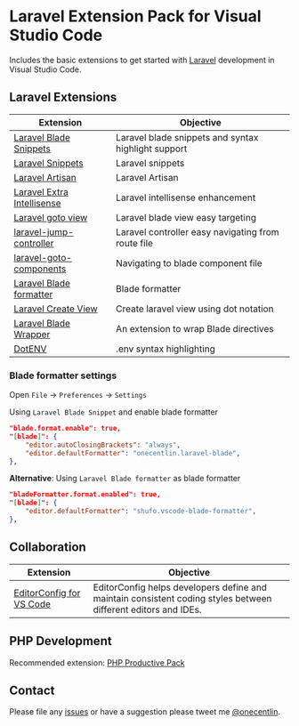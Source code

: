 # Laravel Extension Pack for Visual Studio Code

Includes the basic extensions to get started with [Laravel](https://laravel.com) development in Visual Studio Code.

## Laravel Extensions

Extension | Objective |
--------- | --------- |
[Laravel Blade Snippets](https://marketplace.visualstudio.com/items?itemName=onecentlin.laravel-blade) | Laravel blade snippets and syntax highlight support |
[Laravel Snippets](https://marketplace.visualstudio.com/items?itemName=onecentlin.laravel5-snippets) | Laravel snippets |
[Laravel Artisan](https://marketplace.visualstudio.com/items?itemName=ryannaddy.laravel-artisan) | Laravel Artisan |
[Laravel Extra Intellisense](https://marketplace.visualstudio.com/items?itemName=amiralizadeh9480.laravel-extra-intellisense) | Laravel intellisense enhancement |
[Laravel goto view](https://marketplace.visualstudio.com/items?itemName=codingyu.laravel-goto-view) | Laravel blade view easy targeting |
[laravel-jump-controller](https://marketplace.visualstudio.com/items?itemName=pgl.laravel-jump-controller) | Laravel controller easy navigating from route file |
[laravel-goto-components](https://marketplace.visualstudio.com/items?itemName=naoray.laravel-goto-components) | Navigating to blade component file |
[Laravel Blade formatter](https://marketplace.visualstudio.com/items?itemName=shufo.vscode-blade-formatter) | Blade formatter |
[Laravel Create View](https://marketplace.visualstudio.com/items?itemName=glitchbl.laravel-create-view) | Create laravel view using dot notation |
[Laravel Blade Wrapper](https://marketplace.visualstudio.com/items?itemName=IHunte.laravel-blade-wrapper) | An extension to wrap Blade directives |
[DotENV](https://marketplace.visualstudio.com/items?itemName=mikestead.dotenv) | .env syntax highlighting |

### Blade formatter settings

Open `File` -> `Preferences` -> `Settings`

Using `Laravel Blade Snippet` and enable blade formatter

```json
"blade.format.enable": true,
"[blade]": {
    "editor.autoClosingBrackets": "always",
    "editor.defaultFormatter": "onecentlin.laravel-blade",
},
```

**Alternative**: Using `Laravel Blade formatter` as blade formatter

```json
"bladeFormatter.format.enabled": true,
"[blade]": {
    "editor.defaultFormatter": "shufo.vscode-blade-formatter",
},
```

## Collaboration

Extension | Objective
--------- | ---------
[EditorConfig for VS Code](https://marketplace.visualstudio.com/items?itemName=EditorConfig.EditorConfig) | EditorConfig helps developers define and maintain consistent coding styles between different editors and IDEs.

## PHP Development

Recommended extension: [PHP Productive Pack](https://marketplace.visualstudio.com/items?itemName=onecentlin.php-productive-pack)

## Contact

Please file any [issues](https://github.com/onecentlin/laravel-extension-pack-vscode/issues) or have a suggestion please tweet me [@onecentlin](https://twitter.com/onecentlin).
